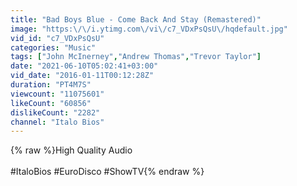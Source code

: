 ```yaml
---
title: "Bad Boys Blue - Come Back And Stay (Remastered)"
image: "https:\/\/i.ytimg.com\/vi\/c7_VDxPsQsU\/hqdefault.jpg"
vid_id: "c7_VDxPsQsU"
categories: "Music"
tags: ["John McInerney","Andrew Thomas","Trevor Taylor"]
date: "2021-06-10T05:02:41+03:00"
vid_date: "2016-01-11T00:12:28Z"
duration: "PT4M7S"
viewcount: "11075601"
likeCount: "60856"
dislikeCount: "2282"
channel: "Italo Bios"
---
```

{% raw %}High Quality Audio<br /><br />#ItaloBios #EuroDisco #ShowTV{% endraw %}
